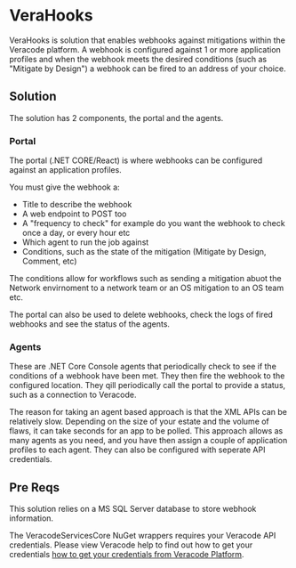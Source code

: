 # VeraHooks

VeraHooks is solution that enables webhooks against mitigations within the Veracode platform. A webhook is configured against 1 or more application profiles and when the webhook meets the desired conditions (such as "Mitigate by Design") a webhook can be fired to an address of your choice.

## Solution
The solution has 2 components, the portal and the agents.

### Portal
The portal (.NET CORE/React) is where webhooks can be configured against an application profiles. 

You must give the webhook a:
- Title to describe the webhook
- A web endpoint to POST too
- A "frequency to check" for example do you want the webhook to check once a day, or every hour etc
- Which agent to run the job against
- Conditions, such as the state of the mitigation (Mitigate by Design, Comment, etc)

The conditions allow for workflows such as sending a mitigation abuot the Network envirnoment to a network team or an OS mitigation to an OS team etc.

The portal can also be used to delete webhooks, check the logs of fired webhooks and see the status of the agents.

### Agents
These are .NET Core Console agents that periodically check to see if the conditions of a webhook have been met. They then fire the webhook to the configured location. They qill periodically call the portal to provide a status, such as a connection to Veracode. 

The reason for taking an agent based approach is that the XML APIs can be relatively slow. Depending on the size of your estate and the volume of flaws, it can take seconds for an app to be polled. This approach allows as many agents as you need, and you have then assign a couple of application profiles to each agent. They can also be configured with seperate API credentials.

## Pre Reqs
This solution relies on a MS SQL Server database to store webhook information.

The VeracodeServicesCore NuGet wrappers requires your Veracode API credentials. Please view Veracode help to find out how to get your credentials 
[how to get your credentials from Veracode Platform](https://help.veracode.com/reader/JVdG5ruGOiJnRpaJmQVCSQ/CzrWjLoJABEwD1Tozaqciw).
